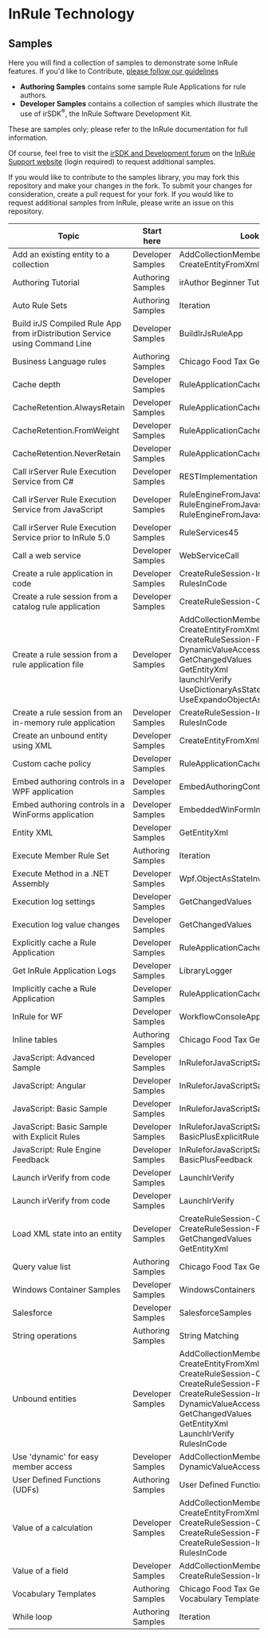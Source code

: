 # InRule Technology

## Samples

Here you will find a collection of samples to demonstrate some InRule features. If you'd like to Contribute, [please follow our guidelines](CONTRIBUTING.md)

* **Authoring Samples** contains some sample Rule Applications for rule authors.
* **Developer Samples** contains a collection of samples which illustrate the use of irSDK<sup>&reg;</sup>, the InRule Software Development Kit.

These are samples only; please refer to the InRule documentation for full information.

Of course, feel free to visit the  <a href="http://support.inrule.com/cs/forums/5.aspx">irSDK and Development forum</a> on the <a href="http://support.inrule.com">InRule Support website</a> (login required) to request additional samples.

If you would like to contribute to the samples library, you may fork this repository and make your changes in the fork. To submit your changes for consideration, create a pull request for your fork.
If you would like to request additional samples from InRule, please write an issue on this repository.

| Topic | Start here | Look here |
|-------|------------|-----------|
| Add an existing entity to a collection | Developer Samples | AddCollectionMembers <br> CreateEntityFromXml |
| Authoring Tutorial | Authoring Samples | irAuthor Beginner Tutorial |
| Auto Rule Sets | Authoring Samples | Iteration |
| Build irJS Compiled Rule App from irDistribution Service using Command Line | Developer Samples | BuildIrJsRuleApp |
| Business Language rules | Authoring Samples | Chicago Food Tax Generator |
| Cache depth | Developer Samples | RuleApplicationCache |
| CacheRetention.AlwaysRetain | Developer Samples | RuleApplicationCache |
| CacheRetention.FromWeight | Developer Samples | RuleApplicationCache |
| CacheRetention.NeverRetain | Developer Samples | RuleApplicationCache |
| Call irServer Rule Execution Service from C# | Developer Samples | RESTImplementation |
| Call irServer Rule Execution Service from JavaScript | Developer Samples | RuleEngineFromJavaScriptFileSystemJson <br>RuleEngineFromJavascriptJson <br>RuleEngineFromJavascriptXml |
| Call irServer Rule Execution Service prior to InRule 5.0 | Developer Samples | RuleServices45 |
| Call a web service | Developer Samples | WebServiceCall |
| Create a rule application in code | Developer Samples | CreateRuleSession-InMemory <br>RulesInCode |
| Create a rule session from a catalog rule application | Developer Samples | CreateRuleSession-Catalog |
| Create a rule session from a rule application file | Developer Samples | AddCollectionMembers <br>CreateEntityFromXml <br>CreateRuleSession-FileSystem <br>DynamicValueAccess <br>GetChangedValues <br>GetEntityXml <br>launchIrVerify <br>UseDictionaryAsState <br>UseExpandoObjectAsState |
| Create a rule session from an in-memory rule application | Developer Samples | CreateRuleSession-InMemory <br>RulesInCode |
| Create an unbound entity using XML | Developer Samples | CreateEntityFromXml |
| Custom cache policy | Developer Samples | RuleApplicationCache |
| Embed authoring controls in a WPF application | Developer Samples | EmbedAuthoringControl |
| Embed authoring controls in a WinForms application | Developer Samples | EmbeddedWinFormInRule |
| Entity XML | Developer Samples | GetEntityXml |
| Execute Member Rule Set | Authoring Samples | Iteration |
| Execute Method in a .NET Assembly | Developer Samples | Wpf.ObjectAsStateInvoice |
| Execution log settings | Developer Samples | GetChangedValues |
| Execution log value changes | Developer Samples | GetChangedValues |
| Explicitly cache a Rule Application | Developer Samples | RuleApplicationCache |
| Get InRule Application Logs | Developer Samples | LibraryLogger |
| Implicitly cache a Rule Application | Developer Samples | RuleApplicationCache |
| InRule for WF | Developer Samples | WorkflowConsoleApplication |
| Inline tables | Authoring Samples | Chicago Food Tax Generator |
| JavaScript: Advanced Sample | Developer Samples | InRuleforJavaScriptSamples\04 NodeJS |
| JavaScript: Angular | Developer Samples | InRuleforJavaScriptSamples\03 Angular |
| JavaScript: Basic Sample | Developer Samples | InRuleforJavaScriptSamples\01 Basic |
| JavaScript: Basic Sample with Explicit Rules | Developer Samples | InRuleforJavaScriptSamples\05 BasicPlusExplicitRules |
| JavaScript: Rule Engine Feedback | Developer Samples | InRuleforJavaScriptSamples\02 BasicPlusFeedback |
| Launch irVerify from code | Developer Samples | LaunchIrVerify |
| Launch irVerify from code | Developer Samples | LaunchIrVerify |
| Load XML state into an entity | Developer Samples | CreateRuleSession-Catalog <br>CreateRuleSession-FileSystem <br>GetChangedValues <br>GetEntityXml |
| Query value list | Authoring Samples | Chicago Food Tax Generator |
| Windows Container Samples | Developer Samples | WindowsContainers
| Salesforce | Developer Samples | SalesforceSamples |
| String operations | Authoring Samples | String Matching |
| Unbound entities | Developer Samples | AddCollectionMembers <br>CreateEntityFromXml <br>CreateRuleSession-Catalog <br>CreateRuleSession-FileSystem <br>CreateRuleSession-InMemory <br>DynamicValueAccess <br>GetChangedValues <br>GetEntityXml <br>LaunchIrVerify <br>RulesInCode |
| Use 'dynamic' for easy member access | Developer Samples | AddCollectionMembers <br>DynamicValueAccess |
| User Defined Functions (UDFs) | Authoring Samples | User Defined Functions |
| Value of a calculation | Developer Samples | AddCollectionMembers <br>CreateEntityFromXml <br>CreateRuleSession-Catalog <br>CreateRuleSession-FileSystem <br>CreateRuleSession-InMemory <br>RulesInCode |
| Value of a field | Developer Samples | AddCollectionMembers <br>CreateRuleSession-InMemory |
| Vocabulary Templates | Authoring Samples | Chicago Food Tax Generator<br>Vocabulary Templates |
| While loop | Authoring Samples | Iteration |